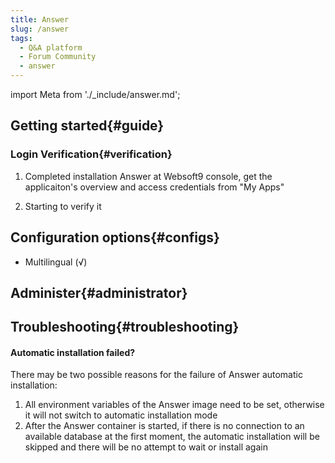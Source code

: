 ```yaml
---
title: Answer
slug: /answer
tags:
  - Q&A platform 
  - Forum Community
  - answer
---
```


import Meta from './_include/answer.md';

<Meta name="meta" />

## Getting started{#guide}

### Login Verification{#verification}

1. Completed installation Answer at Websoft9 console, get the applicaiton's overview and access credentials from "My Apps"  

2. Starting to verify it

## Configuration options{#configs}

- Multilingual (√)

## Administer{#administrator}

## Troubleshooting{#troubleshooting}

#### Automatic installation failed?

There may be two possible reasons for the failure of Answer automatic installation: 

1. All environment variables of the Answer image need to be set, otherwise it will not switch to automatic installation mode 
2. After the Answer container is started, if there is no connection to an available database at the first moment, the automatic installation will be skipped and there will be no attempt to wait or install again